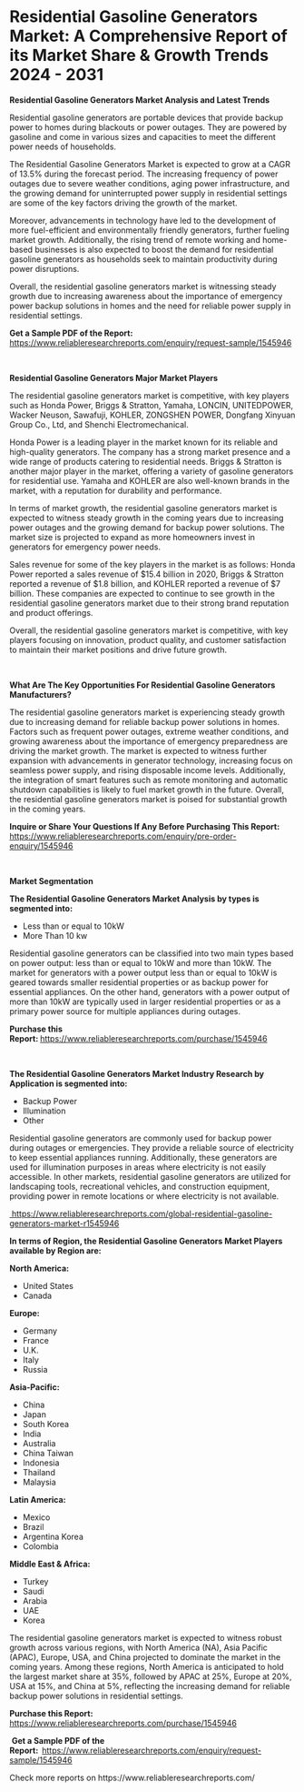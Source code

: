 <p><h1>Residential Gasoline Generators Market: A Comprehensive Report of its Market Share & Growth Trends 2024 - 2031</h1></p><p><strong>Residential Gasoline Generators Market Analysis and Latest Trends</strong></p>
<p><p>Residential gasoline generators are portable devices that provide backup power to homes during blackouts or power outages. They are powered by gasoline and come in various sizes and capacities to meet the different power needs of households.</p><p>The Residential Gasoline Generators Market is expected to grow at a CAGR of 13.5% during the forecast period. The increasing frequency of power outages due to severe weather conditions, aging power infrastructure, and the growing demand for uninterrupted power supply in residential settings are some of the key factors driving the growth of the market.</p><p>Moreover, advancements in technology have led to the development of more fuel-efficient and environmentally friendly generators, further fueling market growth. Additionally, the rising trend of remote working and home-based businesses is also expected to boost the demand for residential gasoline generators as households seek to maintain productivity during power disruptions.</p><p>Overall, the residential gasoline generators market is witnessing steady growth due to increasing awareness about the importance of emergency power backup solutions in homes and the need for reliable power supply in residential settings.</p></p>
<p><strong>Get a Sample PDF of the Report:&nbsp;</strong> <a href="https://www.reliableresearchreports.com/enquiry/request-sample/1545946">https://www.reliableresearchreports.com/enquiry/request-sample/1545946</a></p>
<p>&nbsp;</p>
<p><strong>Residential Gasoline Generators Major Market Players</strong></p>
<p><p>The residential gasoline generators market is competitive, with key players such as Honda Power, Briggs & Stratton, Yamaha, LONCIN, UNITEDPOWER, Wacker Neuson, Sawafuji, KOHLER, ZONGSHEN POWER, Dongfang Xinyuan Group Co., Ltd, and Shenchi Electromechanical. </p><p>Honda Power is a leading player in the market known for its reliable and high-quality generators. The company has a strong market presence and a wide range of products catering to residential needs. Briggs & Stratton is another major player in the market, offering a variety of gasoline generators for residential use. Yamaha and KOHLER are also well-known brands in the market, with a reputation for durability and performance.</p><p>In terms of market growth, the residential gasoline generators market is expected to witness steady growth in the coming years due to increasing power outages and the growing demand for backup power solutions. The market size is projected to expand as more homeowners invest in generators for emergency power needs.</p><p>Sales revenue for some of the key players in the market is as follows: Honda Power reported a sales revenue of $15.4 billion in 2020, Briggs & Stratton reported a revenue of $1.8 billion, and KOHLER reported a revenue of $7 billion. These companies are expected to continue to see growth in the residential gasoline generators market due to their strong brand reputation and product offerings.</p><p>Overall, the residential gasoline generators market is competitive, with key players focusing on innovation, product quality, and customer satisfaction to maintain their market positions and drive future growth.</p></p>
<p>&nbsp;</p>
<p><strong>What Are The Key Opportunities For Residential Gasoline Generators Manufacturers?</strong></p>
<p><p>The residential gasoline generators market is experiencing steady growth due to increasing demand for reliable backup power solutions in homes. Factors such as frequent power outages, extreme weather conditions, and growing awareness about the importance of emergency preparedness are driving the market growth. The market is expected to witness further expansion with advancements in generator technology, increasing focus on seamless power supply, and rising disposable income levels. Additionally, the integration of smart features such as remote monitoring and automatic shutdown capabilities is likely to fuel market growth in the future. Overall, the residential gasoline generators market is poised for substantial growth in the coming years.</p></p>
<p><strong>Inquire or Share Your Questions If Any Before Purchasing This Report:</strong> <a href="https://www.reliableresearchreports.com/enquiry/pre-order-enquiry/1545946">https://www.reliableresearchreports.com/enquiry/pre-order-enquiry/1545946</a></p>
<p>&nbsp;</p>
<p><strong>Market Segmentation</strong></p>
<p><strong>The Residential Gasoline Generators Market Analysis by types is segmented into:</strong></p>
<p><ul><li>Less than or equal to 10kW</li><li>More Than 10 kw</li></ul></p>
<p><p>Residential gasoline generators can be classified into two main types based on power output: less than or equal to 10kW and more than 10kW. The market for generators with a power output less than or equal to 10kW is geared towards smaller residential properties or as backup power for essential appliances. On the other hand, generators with a power output of more than 10kW are typically used in larger residential properties or as a primary power source for multiple appliances during outages.</p></p>
<p><strong>Purchase this Report:&nbsp;</strong><a href="https://www.reliableresearchreports.com/purchase/1545946">https://www.reliableresearchreports.com/purchase/1545946</a></p>
<p>&nbsp;</p>
<p><strong>The Residential Gasoline Generators Market Industry Research by Application is segmented into:</strong></p>
<p><ul><li>Backup Power</li><li>Illumination</li><li>Other</li></ul></p>
<p><p>Residential gasoline generators are commonly used for backup power during outages or emergencies. They provide a reliable source of electricity to keep essential appliances running. Additionally, these generators are used for illumination purposes in areas where electricity is not easily accessible. In other markets, residential gasoline generators are utilized for landscaping tools, recreational vehicles, and construction equipment, providing power in remote locations or where electricity is not available.</p></p>
<p><a href="https://www.reliableresearchreports.com/global-residential-gasoline-generators-market-r1545946">&nbsp;https://www.reliableresearchreports.com/global-residential-gasoline-generators-market-r1545946</a></p>
<p><strong>In terms of Region, the Residential Gasoline Generators Market Players available by Region are:</strong></p>
<p>
    <p> <strong> North America: </strong>
        <ul>
            <li>United States</li>
            <li>Canada</li>
        </ul>
        </p> 
    <p> <strong> Europe: </strong>
        <ul>
            <li>Germany</li>
            <li>France</li>
            <li>U.K.</li>
            <li>Italy</li>
            <li>Russia</li>
        </ul>
        </p> 
    <p> <strong> Asia-Pacific: </strong>
        <ul>
            <li>China</li>
            <li>Japan</li>
            <li>South Korea</li>
            <li>India</li>
            <li>Australia</li>
            <li>China Taiwan</li>
            <li>Indonesia</li>
            <li>Thailand</li>
            <li>Malaysia</li>
        </ul>
        </p> 
    <p> <strong> Latin America: </strong>
        <ul>
            <li>Mexico</li>
            <li>Brazil</li>
            <li>Argentina Korea</li>
            <li>Colombia</li>
        </ul>
        </p> 
    <p> <strong> Middle East & Africa: </strong>
        <ul>
            <li>Turkey</li>
            <li>Saudi</li>
            <li>Arabia</li>
            <li>UAE</li>
            <li>Korea</li>
        </ul>
    </p>
    </p>
<p><p>The residential gasoline generators market is expected to witness robust growth across various regions, with North America (NA), Asia Pacific (APAC), Europe, USA, and China projected to dominate the market in the coming years. Among these regions, North America is anticipated to hold the largest market share at 35%, followed by APAC at 25%, Europe at 20%, USA at 15%, and China at 5%, reflecting the increasing demand for reliable backup power solutions in residential settings.</p></p>
<p><strong>Purchase this Report: </strong><a href="https://www.reliableresearchreports.com/purchase/1545946">https://www.reliableresearchreports.com/purchase/1545946</a></p>
<p>&nbsp;<strong>Get a Sample PDF of the Report:&nbsp;&nbsp;</strong><a href="https://www.reliableresearchreports.com/enquiry/request-sample/1545946">https://www.reliableresearchreports.com/enquiry/request-sample/1545946</a></p>
<p><strong></strong></p>
<p>Check more reports on https://www.reliableresearchreports.com/</p>